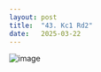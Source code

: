 ```yaml
---
layout: post
title:  "43. Kc1 Rd2"
date:   2025-03-22
---
```


![image]({{site.url}}/assets/meetup_photos/2025-03-22.jpg)


